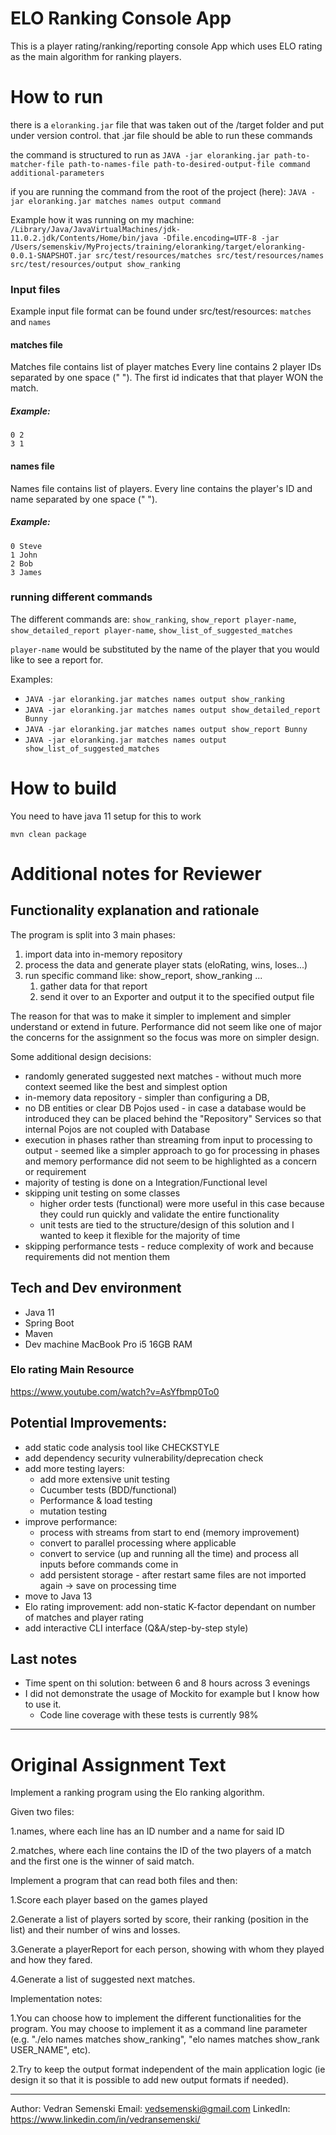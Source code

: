 # ELO Ranking Console App

This is a player rating/ranking/reporting console App which uses ELO rating as the main algorithm for ranking players. 

# How to run
there is a `eloranking.jar` file that was taken out of the /target folder and put under version control.
that .jar file should be able to run these commands 

the command is structured to run as `JAVA -jar eloranking.jar path-to-matcher-file path-to-names-file path-to-desired-output-file command additional-parameters`

if you are running the command from the root of the project (here):
`JAVA -jar eloranking.jar matches names output command`

Example how it was running on my machine:
`/Library/Java/JavaVirtualMachines/jdk-11.0.2.jdk/Contents/Home/bin/java -Dfile.encoding=UTF-8 -jar /Users/semenskiv/MyProjects/training/eloranking/target/eloranking-0.0.1-SNAPSHOT.jar src/test/resources/matches src/test/resources/names src/test/resources/output show_ranking`

### Input files
Example input file format can be found under src/test/resources: `matches` and `names`

#### matches file

Matches file contains list of player matches
Every line contains 2 player IDs separated by one space (" ").
The first id indicates that that player WON the match.

##### Example:

```
0 2
3 1
```

#### names file

Names file contains list of players.
Every line contains the player's ID and name separated by one space (" ").

##### Example:
```
0 Steve
1 John
2 Bob
3 James
```

### running different commands
The different commands are: `show_ranking`, `show_report player-name`, `show_detailed_report player-name`, `show_list_of_suggested_matches`

`player-name` would be substituted by the name of the player that you would like to see a report for.

Examples:
* `JAVA -jar eloranking.jar matches names output show_ranking`
* `JAVA -jar eloranking.jar matches names output show_detailed_report Bunny`
* `JAVA -jar eloranking.jar matches names output show_report Bunny`
* `JAVA -jar eloranking.jar matches names output show_list_of_suggested_matches`

# How to build
You need to have java 11 setup for this to work

`mvn clean package`

# Additional notes for Reviewer

## Functionality explanation and rationale

The program is split into 3 main phases:
1. import data into in-memory repository
2. process the data and generate player stats (eloRating, wins, loses...)
3. run specific command like: show_report, show_ranking ...
    1. gather data for that report
    2. send it over to an Exporter and output it to the specified output file

The reason for that was to make it simpler to implement and simpler understand or extend in future.
Performance did not seem like one of major the concerns for the assignment so the focus was more on simpler design.

Some additional design decisions:
* randomly generated suggested next matches - without much more context seemed like the best and simplest option
* in-memory data repository - simpler than configuring a DB, 
* no DB entities or clear DB Pojos used - in case a database would be introduced they can be placed behind the "Repository" Services so that internal Pojos are not coupled with Database
* execution in phases rather than streaming from input to processing to output - seemed like a simpler approach to go for processing in phases and memory performance did not seem to be highlighted as a concern or requirement
* majority of testing is done on a Integration/Functional level
* skipping unit testing on some classes
    * higher order tests (functional) were more useful in this case because they could run quickly and validate the entire functionality
    * unit tests are tied to the structure/design of this solution and I wanted to keep it flexible for the majority of time
* skipping performance tests - reduce complexity of work and because requirements did not mention them

## Tech and Dev environment
* Java 11
* Spring Boot
* Maven
* Dev machine MacBook Pro i5 16GB RAM

### Elo rating Main Resource
https://www.youtube.com/watch?v=AsYfbmp0To0

## Potential Improvements:
* add static code analysis tool like CHECKSTYLE
* add dependency security vulnerability/deprecation check
* add more testing layers:
    * add more extensive unit testing
    * Cucumber tests (BDD/functional)
    * Performance & load testing
    * mutation testing
* improve performance:
    * process with streams from start to end (memory improvement)
    * convert to parallel processing where applicable
    * convert to service (up and running all the time) and process all inputs before commands come in
    * add persistent storage - after restart same files are not imported again -> save on processing time
* move to Java 13
* Elo rating improvement: add non-static K-factor dependant on number of matches and player rating
* add interactive CLI interface (Q&A/step-by-step style)

## Last notes
* Time spent on thi solution: between 6 and 8 hours across 3 evenings
* I did not demonstrate the usage of Mockito for example but I know how to use it.
    * Code line coverage with these tests is currently 98%

---
# Original Assignment Text

Implement a ranking program using the Elo ranking algorithm.

Given two files:

1.names, where each line has an ID number and a name for said ID

2.matches, where each line contains the ID of the two players of a match and the first one is the winner of said match.


Implement a program that can read both files and then:

1.Score each player based on the games played

2.Generate a list of players sorted by score, their ranking (position in the list) and their number of wins and losses.

3.Generate a playerReport for each person, showing with whom they played and how they fared.

4.Generate a list of suggested next matches.

 

Implementation notes:

1.You can choose how to implement the different functionalities for the program. You may choose to implement it as a command line parameter (e.g. "./elo names matches show_ranking", "elo names matches show_rank USER_NAME", etc).

2.Try to keep the output format independent of the main application logic (ie design it so that it is possible to add new output formats if needed).

---
Author: Vedran Semenski
Email: vedsemenski@gmail.com
LinkedIn: https://www.linkedin.com/in/vedransemenski/